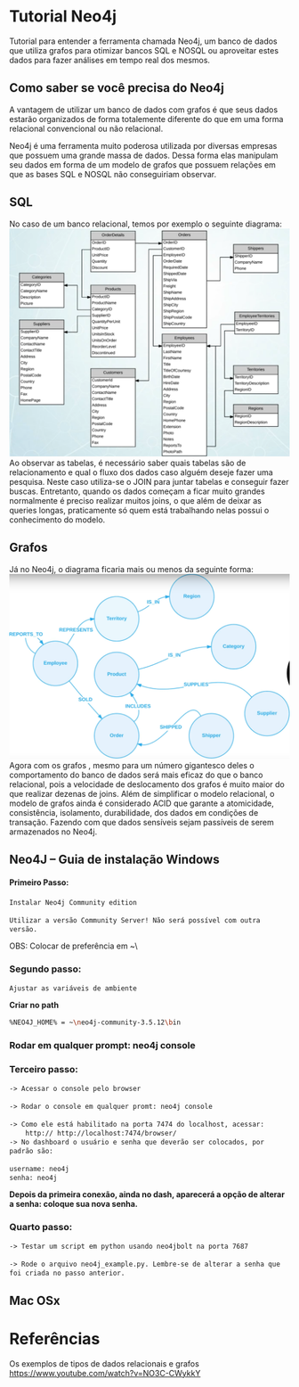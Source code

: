 # Tutorial Neo4j

Tutorial para entender a ferramenta chamada Neo4j, um banco de dados que utiliza grafos para otimizar bancos SQL e NOSQL ou aproveitar estes dados para fazer análises em tempo real dos mesmos.

## Como saber se você precisa do Neo4j

A vantagem de utilizar um banco de dados com grafos é que seus dados estarão organizados de forma totalemente diferente do que em uma forma relacional convencional ou não relacional.

Neo4j é uma ferramenta muito poderosa utilizada por diversas empresas que possuem uma grande massa de dados. Dessa forma elas manipulam seu dados em forma de um modelo de grafos que possuem relações em que as bases SQL e NOSQL não conseguiriam observar.  

## SQL

No caso de um banco relacional, temos por exemplo o seguinte diagrama: 
![](relational.png)
Ao observar as tabelas, é necessário saber quais tabelas são de relacionamento e qual o fluxo dos dados caso alguém deseje fazer uma pesquisa. Neste caso utiliza-se o JOIN para juntar tabelas e conseguir fazer buscas. Entretanto, quando os dados começam a ficar muito grandes normalmente é preciso realizar muitos joins, o que além de deixar as queries longas, praticamente só quem está trabalhando nelas possui o conhecimento do modelo. 

## Grafos

Já no Neo4j, o diagrama ficaria mais ou menos da seguinte forma:
![](dbgraph.png)
Agora com os grafos , mesmo para um número gigantesco deles o comportamento do banco de dados será mais eficaz do que o banco relacional, pois a velocidade de deslocamento dos grafos é muito maior do que realizar dezenas de joins. 
Além de simplificar o modelo relacional, o modelo de grafos ainda é considerado ACID que garante a atomicidade, consistência, isolamento, durabilidade, dos dados em condições de transação.  Fazendo com que dados sensíveis sejam passíveis de serem armazenados no Neo4j. 

## Neo4J – Guia de instalação Windows 

#### Primeiro Passo:

    Instalar Neo4j Community edition

    Utilizar a versão Community Server! Não será possível com outra versão.
    

OBS: Colocar de preferência em ~\ 

### Segundo passo: 

    Ajustar as variáveis de ambiente 

**Criar no path** 
```bash
%NEO4J_HOME% = ~\neo4j-community-3.5.12\bin
```
### Rodar em qualquer prompt: neo4j console


### Terceiro passo: 

    -> Acessar o console pelo browser 

    -> Rodar o console em qualquer promt: neo4j console 

    -> Como ele está habilitado na porta 7474 do localhost, acessar: 
        http:// http://localhost:7474/browser/ 
    -> No dashboard o usuário e senha que deverão ser colocados, por padrão são:

    username: neo4j  
    senha: neo4j 
     

**Depois da primeira conexão, ainda no dash, aparecerá a opção de alterar a senha: coloque sua nova senha.** 

### Quarto passo: 

    -> Testar um script em python usando neo4jbolt na porta 7687 

    -> Rode o arquivo neo4j_example.py. Lembre-se de alterar a senha que foi criada no passo anterior. 


## Mac OSx





# Referências

  Os exemplos de tipos de dados relacionais e grafos
https://www.youtube.com/watch?v=NO3C-CWykkY 

